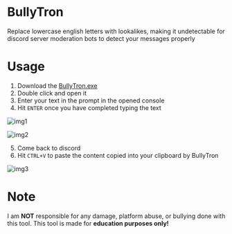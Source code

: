 # BullyTron
Replace lowercase english letters with lookalikes, making it undetectable for discord server moderation bots to detect your messages properly

# Usage

1. Download the [BullyTron.exe](https://github.com/hirusha-adi/BullyTron/releases)
2. Double click and open it
3. Enter your text in the prompt in the opened console
4. Hit `ENTER` once you have completed typing the text

![img1](https://cdn.discordapp.com/attachments/945257357867380747/997100794098765884/unknown.png)

![img2](https://cdn.discordapp.com/attachments/945257357867380747/997100794350403624/unknown.png)

5. Come back to discord
6. Hit `CTRL+V` to paste the content copied into your clipboard by BullyTron

![img3](https://cdn.discordapp.com/attachments/853817893744803840/997102737219141732/unknown.png)

# Note
I am **NOT** responsible for any damage, platform abuse, or bullying done with this tool. This tool is made for **education purposes only!** 